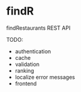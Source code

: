 # findR
findRestaurants REST API

TODO:
 - authentication
 - cache
 - validation
 - ranking
 - localize error messages
 - frontend